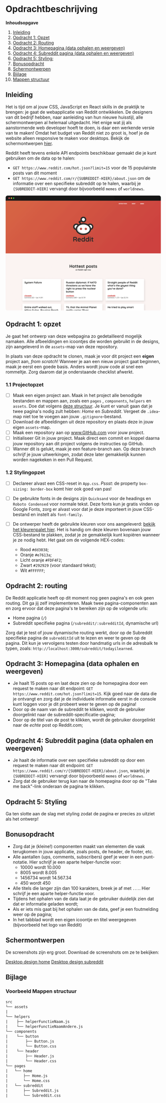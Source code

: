 # Opdrachtbeschrijving

**Inhoudsopgave**

1. [Inleiding](#inleiding)
2. [Opdracht 1: Opzet](#opdracht-1-opzet)
3. [Opdracht 2: Routing](#opdracht-2-routing)
4. [Opdracht 3: Homepagina (data ophalen en weergeven)](#opdracht-3-homepagina-data-ophalen-en-weergeven)
5. [Opdracht 4: Subreddit pagina (data ophalen en weergeven)](#opdracht-4-subreddit-pagina-data-ophalen-en-weergeven)
6. [Opdracht 5: Styling](#opdracht-5-styling);
7. [Bonusopdracht](#bonusopdracht)
8. [Schermontwerpen](#schermontwerpen)
9. [Bijlage](#bijlage)
10. [Mappen structuur](#voorbeeld-mappen-structuur)

## Inleiding

Het is tijd om al jouw CSS, JavaScript en React skills in de praktijk te brengen: je gaat de webapplicatie van Reddit
ontwikkelen. De
designers van dit bedrijf hebben, naar aanleiding van hun nieuwe huisstijl, alle schermontwerpen al helemaal uitgedacht.
Het
enige wat jij als aanstormende web developer hoeft te doen, is daar een werkende versie van te maken! Omdat het budget
van Reddit niet zo groot is, hoef je de website alleen responsive te maken voor desktops. Bekijk de
schermontwerpen [hier](#schermontwerpen).

Reddit heeft tevens enkele API endpoints beschikbaar gemaakt die je kunt gebruiken om de data op te halen:

* `GET https://www.reddit.com/hot.json?limit=15` voor de 15 populairste posts van dit moment
* `GET https://www.reddit.com/r/{SUBREDDIT-HIER}/about.json` om de informatie over een specifieke subreddit op te halen,
  waarbij je `{SUBREDDIT-HIER]` vervangt door bijvoorbeeld `memes` of `worldnews`.

![browser-screenshot](./assets/screenshot.png)

## Opdracht 1: opzet

Je gaat het ontwerp van deze webpagina zo gedetailleerd mogelijk namaken. Alle afbeeldingen en icoontjes die
worden gebruikt in de designs, zijn aangeleverd in de `assets`-map van deze repository.

In plaats van deze opdracht te clonen, maak je voor dit project een **eigen** project aan, _from scratch_!
Wanneer je aan een nieuw project gaat beginnen, maak je eerst een goede basis. Anders wordt jouw code al snel een
rommeltje. Zorg daarom dat je onderstaande checklist afwerkt.

### 1.1 Projectopzet

- [ ] Maak een eigen project aan. Maak in het project alle benodigde bestanden en mappen aan, zoals een `pages`
  , `components`, `helpers` en `assets`. Doe dat volgens [deze structuur](#voorbeeld-mappen-structuur). Je kunt er
  vanuit gaan dat je twee pagina's nodig zult hebben: _Home_ en _Subreddit_. Vergeet de `.idea`-map niet toe te voegen
  aan jouw `.gitignore`-bestand.
- [ ] Download de afbeeldingen uit deze repository en plaats deze in jouw eigen `assets`-map.
- [ ] Maak een repository aan op www.GitHub.com voor jouw project.
- [ ] Initialiseer Git in jouw project. Maak direct een commit en koppel daarna jouw repository aan dit project volgens
  de
  instructies op GitHub.
- [ ] Wanner dit is gelukt, maak je een feature-branch aan. Op deze branch schrijf je jouw uitwerkingen, zodat
  deze later gemakkelijk kunnen worden nagekeken in een Pull Request.

### 1.2 Stylingopzet

- [ ] Declareer alvast een CSS-reset in `App.css`. *Pssst*: de property `box-sizing: border-box` komt hier ook goed van
  pas!

- [ ] De gebruikte fonts in de designs zijn `Quicksand` voor de headings en `Roboto Condensed` voor normale tekst. Deze
  fonts kun
  je gratis vinden op Google Fonts, zorg er alvast voor dat je deze importeert in jouw CSS-bestand en instelt
  als `font-family`.

- [ ] De ontwerper heeft de gebruikte kleuren voor ons
  aangeleverd: [bekijk het kleurenpalet hier](https://coolors.co/dd3038-e7613a-fdf4f2-ffffff-292929). Het is handig om
  deze kleuren bovenaan jouw CSS-bestand te plakken, zodat je ze gemakkelijk kunt kopiëren wanneer je ze nodig
  hebt. Het gaat om de volgende HEX-codes:
    - Rood `#dd3038`;
    - Oranje `#e7613a`;
    - Licht oranje `#FDF4F2`;
    - Zwart `#292929` (voor standaard tekst);
    - Wit `#FFFFFF`;

## Opdracht 2: routing

De Reddit applicatie heeft op dit moment nog geen pagina's en ook geen routing. Dit ga jij zelf implementeren. Maak twee
pagina-componenten aan en zorg ervoor dat deze pagina's te bereiken zijn op de volgende urls:

* Home pagina (`/`)
* Subreddit specifieke pagina (`/subreddit/:subredditId`, dynamische url)

Zorg dat je test of jouw dynamische routing werkt, door op de Subreddit specifieke pagina de `subredditId` uit te lezen
en weer te geven op de pagina. Dit kun je vervolgens testen door handmatig urls in de adresbalk te typen,
zoals: `http://localhost:3000/subreddit/todayilearned`.

## Opdracht 3: Homepagina (data ophalen en weergeven)

* Je haalt 15 posts op en laat deze zien op de homepagina door een request te maken naar dit
  endpoint: `GET https://www.reddit.com/hot.json?limit=15`. Kijk goed naar de data die je ontvangt en zorg dat je de
  individuele informatie eerst in de console kunt loggen voor je dit probeert weer te geven op de pagina!
* Door op de naam van de subreddit te klikken, wordt de gebruiker doorgelinkt naar de subreddit-specificatie-pagina;
* Door op de titel van de post te klikken, wordt de gebruiker doorgelinkt naar de _echte_ post op Reddit.com;

## Opdracht 4: Subreddit pagina (data ophalen en weergeven)

* Je haalt de informatie over een specifieke subreddit op door een request te maken naar dit
  endpoint: `GET https://www.reddit.com/r/{SUBREDDIT-HIER}/about.json`, waarbij je `{SUBREDDIT-HIER]` vervangt door
  bijvoorbeeld `memes` of `worldnews`.
* Zorg dat de gebruiker terug kan naar de homepagina door op de "Take me back"-link onderaan de pagina te klikken.

## Opdracht 5: Styling

Ga ten slotte aan de slag met styling zodat de pagina er precies zo uitziet als het ontwerp!

## Bonusopdracht

* Zorg dat je (kleine!) componenten maakt van elementen die vaak terugkomen in jouw applicatie, zoals posts, de header,
  de footer, etc.
* Alle aantallen (ups, comments, subscribers) geef je weer in een punt-notatie. Hier schrijf je een aparte
  helper-functie voor:
    * 10000 wordt 10.000
    * 8005 wordt 8.005
    * 1456734 wordt 14.567.34
    * 450 wordt 450
* Alle titels die langer zijn dan 100 karakters, breek je af met `...`. Hier schrijf je een aparte helper-functie voor.
* Tijdens het ophalen van de data laat je de gebruiker duidelijk zien dat dat er informatie geladen wordt;
* Als er iets mis gaat bij het ophalen van de data, geef je een foutmelding weer op de pagina;
* In het tabblad wordt een eigen icoontje en titel weergegeven (bijvoorbeeld het logo van Reddit)

## Schermontwerpen

De screenshots zijn erg groot. Download de screenshots om ze te bekijken:

[Desktop design home](./assets/screenshot-reddit-home.png)
[Desktop design subreddit](./assets/screenshot-reddit-subreddit.png)

## Bijlage

### Voorbeeld Mappen structuur

```
src
└── assets
|
└── helpers
|    ├── helperFunctieNaam.js
|    └── helperFunctieNaamAndere.js
└── components
|    └── button
|        ├── Button.js
|        └── Button.css
|    └── header
|        ├── Header.js
|        └── Header.css
└── pages
|   └── home
|       ├── Home.js
|       └── Home.css
|   └── subreddit
|       ├── Subreddit.js
|       └── Subreddit.css
```